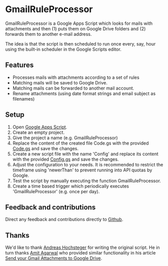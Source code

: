 GmailRuleProcessor
==================

GmailRuleProcessor is a Google Apps Script which looks for mails with attachments and then (1) puts them on Google Drive folders and (2) forwards them to another e-mail address.

The idea is that the script is then scheduled to run once every, say, hour using the built-in scheduler in the Google Scripts editor.


Features
--------

* Processes mails with attachments according to a set of rules
* Matching mails will be saved to Google Drive.
* Matching mails can be forwarded to another mail account.
* Rename attachments (using date format strings and email subject as filenames)

Setup
-----

1. Open [Google Apps Script](https://script.google.com/).
2. Create an empty project.
3. Give the project a name (e.g. GmailRuleProcessor)
4. Replace the content of the created file Code.gs with the provided [Code.gs](https://github.com/trollkarlen2/gmail-rule-processor/blob/master/Code.gs) and save the changes.
5. Create a new script file with the name 'Config' and replace its content with the provided [Config.gs](https://github.com/trollkarlen2/gmail-rule-processor/blob/master/Config.gs) and save the changes.
6. Adjust the configuration to your needs. It is recommended to restrict the timeframe using 'newerThan' to prevent running into API quotas by Google.
7. Test the script by manually executing the function GmailRuleProcessor.
8. Create a time based trigger which periodically executes 'GmailRuleProcessor' (e.g. once per day).


Feedback and contributions
--------------------------

Direct any feedback and contributions directly to [Github](https://github.com/trollkarlen2/gmail-rule-processor).


Thanks
------

We'd like to thank [Andreas Hochsteger](https://github.com/ahochsteger) for writing the original script. He in turn thanks [Amit Agarwal](http://www.labnol.org/about/) who provided similar functionality in his article [Send your Gmail Attachments to Google Drive](http://www.labnol.org/internet/send-gmail-to-google-drive/21236/).
